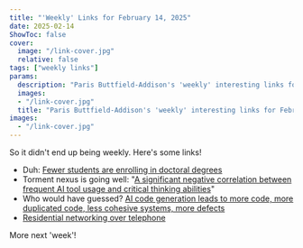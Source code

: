 ```yaml
---
title: "'Weekly' Links for February 14, 2025"
date: 2025-02-14
ShowToc: false
cover:
  image: "/link-cover.jpg"
  relative: false
tags: ["weekly links"]
params:
  description: "Paris Buttfield-Addison's 'weekly' interesting links for February 14, 2025."
  images:
  - "/link-cover.jpg"
  title: "Paris Buttfield-Addison's 'weekly' interesting links for February 14, 2025."
images:
  - "/link-cover.jpg"
---
```


So it didn't end up being weekly. Here's some links!

* Duh: [Fewer students are enrolling in doctoral degrees](https://www.nature.com/articles/d41586-025-00425-4)
* Torment nexus is going well: "[A significant negative correlation between frequent AI tool usage and critical thinking abilities](https://www.mdpi.com/2075-4698/15/1/6)"
* Who would have guessed? [AI code generation leads to more code, more duplicated code, less cohesive systems, more defects](https://gitclear-public.s3.us-west-2.amazonaws.com/AI-Copilot-Code-Quality-2025.pdf)
* [Residential networking over telephone](https://computer.rip/2025-02-02-residential-networking-over-telephone.html)

More next 'week'!

